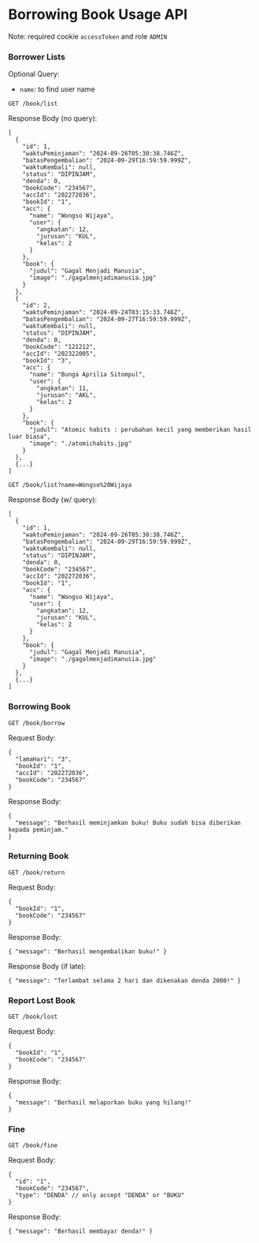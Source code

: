 # Borrowing Book Usage API

Note: required cookie `accessToken` and role `ADMIN`

### Borrower Lists

Optional Query:

- `name`: to find user name

```http
GET /book/list
```

Response Body (no query):

```jsonc
[
  {
    "id": 1,
    "waktuPeminjaman": "2024-09-26T05:30:38.746Z",
    "batasPengembalian": "2024-09-29T16:59:59.999Z",
    "waktuKembali": null,
    "status": "DIPINJAM",
    "denda": 0,
    "bookCode": "234567",
    "accId": "202272036",
    "bookId": "1",
    "acc": {
      "name": "Wongso Wijaya",
      "user": {
        "angkatan": 12,
        "jurusan": "KUL",
        "kelas": 2
      }
    },
    "book": {
      "judul": "Gagal Menjadi Manusia",
      "image": "./gagalmenjadimanusia.jpg"
    }
  },
  {
    "id": 2,
    "waktuPeminjaman": "2024-09-24T03:15:33.746Z",
    "batasPengembalian": "2024-09-27T16:59:59.999Z",
    "waktuKembali": null,
    "status": "DIPINJAM",
    "denda": 0,
    "bookCode": "121212",
    "accId": "202322005",
    "bookId": "3",
    "acc": {
      "name": "Bunga Aprilia Sitompul",
      "user": {
        "angkatan": 11,
        "jurusan": "AKL",
        "kelas": 2
      }
    },
    "book": {
      "judul": "Atomic habits : perubahan kecil yang memberikan hasil luar biasa",
      "image": "./atomichabits.jpg"
    }
  },
  {...}
]
```

```http
GET /book/list?name=Wongso%20Wijaya
```

Response Body (w/ query):

```jsonc
[
  {
    "id": 1,
    "waktuPeminjaman": "2024-09-26T05:30:38.746Z",
    "batasPengembalian": "2024-09-29T16:59:59.999Z",
    "waktuKembali": null,
    "status": "DIPINJAM",
    "denda": 0,
    "bookCode": "234567",
    "accId": "202272036",
    "bookId": "1",
    "acc": {
      "name": "Wongso Wijaya",
      "user": {
        "angkatan": 12,
        "jurusan": "KUL",
        "kelas": 2
      }
    },
    "book": {
      "judul": "Gagal Menjadi Manusia",
      "image": "./gagalmenjadimanusia.jpg"
    }
  },
  {...}
]
```

### Borrowing Book

```http
GET /book/borrow
```

Request Body:

```jsonc
{
  "lamaHari": "3",
  "bookId": "1",
  "accId": "202272036",
  "bookCode": "234567"
}
```

Response Body:

```jsonc
{
  "message": "Berhasil meminjamkan buku! Buku sudah bisa diberikan kepada peminjam."
}
```

### Returning Book

```http
GET /book/return
```

Request Body:

```jsonc
{
  "bookId": "1",
  "bookCode": "234567"
}
```

Response Body:

```jsonc
{ "message": "Berhasil mengembalikan buku!" }
```

Response Body (if late):

```jsonc
{ "message": "Terlambat selama 2 hari dan dikenakan denda 2000!" }
```

### Report Lost Book

```http
GET /book/lost
```

Request Body:

```jsonc
{
  "bookId": "1",
  "bookCode": "234567"
}
```

Response Body:

```jsonc
{
  "message": "Berhasil melaporkan buku yang hilang!"
}
```

### Fine

```http
GET /book/fine
```

Request Body:

```jsonc
{
  "id": "1",
  "bookCode": "234567",
  "type": "DENDA" // only accept "DENDA" or "BUKU"
}
```

Response Body:

```jsonc
{ "message": "Berhasil membayar denda!" }
```
